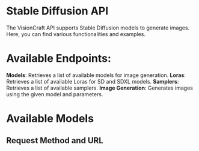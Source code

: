# Stable Diffusion API

The VisionCraft API supports Stable Diffusion models to generate images. Here, you can find various functionalities and examples.

# Available Endpoints:

 **Models**: Retrieves a list of available models for image generation.
 **Loras**: Retrieves a list of available Loras for SD and SDXL models.
 **Samplers**: Retrieves a list of available samplers.
 **Image Generation**: Generates images using the given model and parameters.

# Available Models

## Request Method and URL
